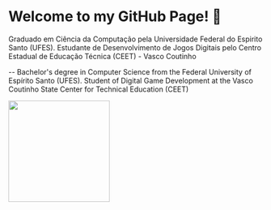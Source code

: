 # Welcome to my GitHub Page! 👋
Graduado em Ciência da Computação pela Universidade Federal do Espirito Santo (UFES).
Estudante de Desenvolvimento de Jogos Digitais pelo Centro Estadual de Educação Técnica (CEET) - Vasco Coutinho

--
Bachelor's degree in Computer Science from the Federal University of Espírito Santo (UFES).
Student of Digital Game Development at the Vasco Coutinho State Center for Technical Education (CEET)


<div style="display: inline-block;">
  <img align="left" width="200" src="https://i.pinimg.com/originals/75/c3/db/75c3db10bf3d8cb90a128ab5fa708c8f.gif"/>
</div>

<br>

